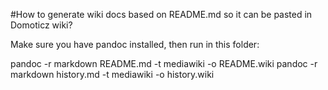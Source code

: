 #How to generate wiki docs based on README.md so it can be pasted in Domoticz wiki?

Make sure you have pandoc installed, then run in this folder:

pandoc -r markdown README.md -t mediawiki -o README.wiki
pandoc -r markdown history.md -t mediawiki -o history.wiki
